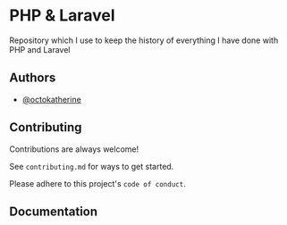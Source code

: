 # PHP & Laravel
Repository which I use to keep the history of everything I have done with PHP and Laravel


## Authors

- [@octokatherine](https://www.github.com/gonzalo-garcian)


## Contributing

Contributions are always welcome!

See `contributing.md` for ways to get started.

Please adhere to this project's `code of conduct`.


## Documentation
